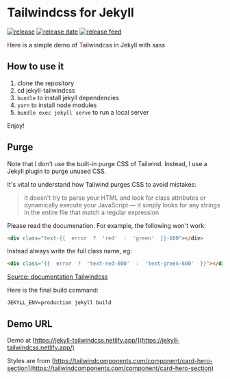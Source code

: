 # Tailwindcss for Jekyll

[![release](https://img.shields.io/github/release/jmau111/jekyll-tailwindcss.svg)](https://github.com/jmau111//jekyll-tailwindcss/releases/latest)
[![release date](https://img.shields.io/github/release-date/jmau111/jekyll-tailwindcss.svg)](https://github.com/jmau111/jekyll-tailwindcss/releases)
[![release feed](https://img.shields.io/badge/release-feed-yellow)](https://github.com/jmau111/jekyll-tailwindcss/releases.atom)

Here is a simple demo of Tailwindcss in Jekyll with sass

## How to use it

1. clone the repository
2. cd jekyll-tailwindcss
3. `bundle` to install jekyll dependencies
4. `yarn` to install node modules
5. `bundle exec jekyll serve` to run a local server

Enjoy!

## Purge

Note that I don't use the built-in purge CSS of Tailwind. Instead, I use a Jekyll plugin to purge unused CSS.

It's vital to understand how Tailwind purges CSS to avoid mistakes: 

> It doesn't try to parse your HTML and look for class attributes or dynamically execute your JavaScript — it simply looks for any strings in the entire file that match a regular expression

Please read the documenation. For example, the following won't work:

```html
<div class="text-{{  error  ?  'red'  :  'green'  }}-600"></div>
```
Instead always write the full class name, eg:

```html
<div class="{{  error  ?  'text-red-600'  :  'text-green-600'  }}"></div>
```


[Source: documentation Tailwindcss](https://tailwindcss.com/docs/optimizing-for-production)

Here is the final build command:

```
JEKYLL_ENV=production jekyll build
```

## Demo URL

Demo at [https://jekyll-tailwindcss.netlify.app/](https://jekyll-tailwindcss.netlify.app/)

Styles are from [https://tailwindcomponents.com/component/card-hero-section](https://tailwindcomponents.com/component/card-hero-section)
